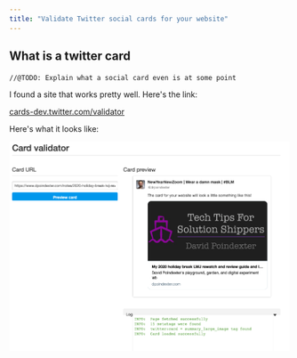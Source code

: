 ```yaml
---
title: "Validate Twitter social cards for your website"
---
```


## What is a twitter card

`//@TODO: Explain what a social card even is at some point`

I found a site that works pretty well. Here's the link:

[cards-dev.twitter.com/validator](https://cards-dev.twitter.com/validator)

Here's what it looks like:

![Card Validation](validator-screenshot.png)
